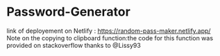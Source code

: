 # Password-Generator
link of deployement on Netlify : https://random-pass-maker.netlify.app/
Note on the copying to clipboard function:the code for this function was provided on stackoverflow thanks to  @Lissy93
